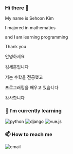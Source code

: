 ### Hi there 👋
My name is Sehoon Kim

I majored in mathematics

and I am learning programming

Thank you


안녕하세요

김세훈입니다

저는 수학을 전공했고

프로그래밍을 배우고 있습니다

감사합니다

### 🌱 I’m currently learning
![python](https://img.shields.io/badge/Python-9cf?style=plastic&logo=python) ![django](https://img.shields.io/badge/Django-brighten?style=plastic&logo=django) ![vue.js](https://img.shields.io/badge/Vue.js-green?style=plastic&logo=Vue.js)

### 📫 How to reach me
![email](https://img.shields.io/badge/email-kimsae123@naver.com-orange?style=plastic)


<!--
**ttppggnnss/ttppggnnss** is a ✨ _special_ ✨ repository because its `README.md` (this file) appears on your GitHub profile.

Here are some ideas to get you started:

- 🔭 I’m currently working on ...
- 🌱 I’m currently learning ...
- 👯 I’m looking to collaborate on ...
- 🤔 I’m looking for help with ...
- 💬 Ask me about ...
- 📫 How to reach me: ...
- 😄 Pronouns: ...
- ⚡ Fun fact: ...
-->
